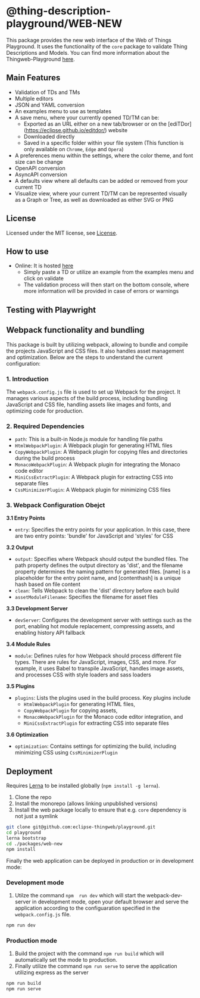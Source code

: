 # @thing-description-playground/**WEB-NEW**

This package provides the new web interface of the Web of Things Playground. It uses the functionality of the `core` package to validate Thing Descriptions and Models. You can find more information about the Thingweb-Playground [here](https://github.com/eclipse-thingweb/playground).

## Main Features

- Validation of TDs and TMs
- Multiple editors
- JSON and YAML conversion
- An examples menu to use as templates
- A save menu, where your currently opened TD/TM can be:
  - Exported as an URL either on a new tab/browser or on the [ediTDor] (https://eclipse.github.io/editdor/) website
  - Downloaded directly
  - Saved in a specific folder within your file system (This function is only available on `Chrome`, `Edge` and `Opera`)
- A preferences menu within the settings, where the color theme, and font size can be change
- OpenAPI conversion
- AsyncAPI conversion
- A defaults view where all defaults can be added or removed from your current TD
- Visualize view, where your current TD/TM can be represented visually as a Graph or Tree, as well as downloaded as either SVG or PNG

## License

Licensed under the MIT license, see [License](../../LICENSE.md).

## How to use

- Online: It is hosted [here](http://plugfest.thingweb.io/playground-new/)
  - Simply paste a TD or utilize an example from the examples menu and click on validate
  - The validation process will then start on the bottom console, where more information will be provided in case of errors or warnings

## Testing with Playwright

## Webpack functionality and bundling

This package is built by utilizing webpack, allowing to bundle and compile the projects JavaScript and CSS files. It also handles asset management and optimization. Below are the steps to understand the current configuration:

### 1. Introduction

The `webpack.config.js` file is used to set up Webpack for the project. It manages various aspects of the build process, including bundling JavaScript and CSS file, handling assets like images and fonts, and optimizing code for production.

### 2. Required Dependencies

- `path`: This is a built-in Node.js module for handling file paths
- `HtmlWebpackPlugin`: A Webpack plugin for generating HTML files
- `CopyWebpackPlugin`: A Webpack plugin for copying files and directories during the build process
- `MonacoWebpackPlugin`: A Webpack plugin for integrating the Monaco code editor
- `MiniCssExtractPlugin`: A Webpack plugin for extracting CSS into separate files
- `CssMinimizerPlugin`: A Webpack plugin for minimizing CSS files

### 3. Webpack Configuration Obejct

**3.1 Entry Points**
- `entry`: Specifies the entry points for your application. In this case, there are two entry points: 'bundle' for JavaScript and 'styles' for CSS

**3.2 Output**
- `output`: Specifies where Webpack should output the bundled files. The path property defines the output directory as 'dist', and the filename property determines the naming pattern for generated files. [name] is a placeholder for the entry point name, and [contenthash] is a unique hash based on file content
- `clean`: Tells Webpack to clean the 'dist' directory before each build
- `assetModuleFilename`: Specifies the filename for asset files

**3.3 Development Server**
- `devServer`: Configures the development server with settings such as the port, enabling hot module replacement, compressing assets, and enabling history API fallback

**3.4 Module Rules**
- `module`: Defines rules for how Webpack should process different file types. There are rules for JavaScript, images, CSS, and more. For example, it uses Babel to transpile JavaScript, handles image assets, and processes CSS with style loaders and sass loaders

**3.5 Plugins**
- `plugins`: Lists the plugins used in the build process. Key plugins include 
    - `HtmlWebpackPlugin` for generating HTML files, 
    - `CopyWebpackPlugin` for copying assets, 
    - `MonacoWebpackPlugin` for the Monaco code editor integration, and 
    - `MiniCssExtractPlugin` for extracting CSS into separate files

**3.6 Optimization**
- `optimization`: Contains settings for optimizing the build, including minimizing CSS using `CssMinimizerPlugin`


## Deployment

Requires [Lerna](https://www.npmjs.com/package/lerna) to be installed globally (`npm install -g lerna`).

1. Clone the repo
2. Install the monorepo (allows linking unpublished versions)
3. Install the web package locally to ensure that e.g. `core` dependency is not just a symlink

```sh
git clone git@github.com:eclipse-thingweb/playground.git
cd playground
lerna bootstrap
cd ./packages/web-new
npm install
```

Finally the web application can be deployed in production or in development mode:

### Development mode

1. Utilze the command `npm  run dev` which will start the webpack-dev-server in development mode, open your default browser and serve the application according to the configuaration specified in the `webpack.config.js` file.

```sh
npm run dev
```

### Production mode

1. Build the project with the command `npm run build` which will automatically set the mode to production.
2. Finally utilize the command `npm run serve` to serve the application utilizing express as the server

```sh
npm run build
npm run serve
```
